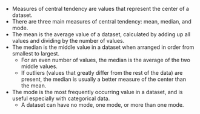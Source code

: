 * Measures of central tendency are values that represent the center of a dataset.
* There are three main measures of central tendency: mean, median, and mode.
* The mean is the average value of a dataset, calculated by adding up all values and dividing by the number of values.
* The median is the middle value in a dataset when arranged in order from smallest to largest.
  * For an even number of values, the median is the average of the two middle values.
  * If outliers (values that greatly differ from the rest of the data) are present, the median is usually a better measure of the center than the mean.
* The mode is the most frequently occurring value in a dataset, and is useful especially with categorical data.
  * A dataset can have no mode, one mode, or more than one mode.
